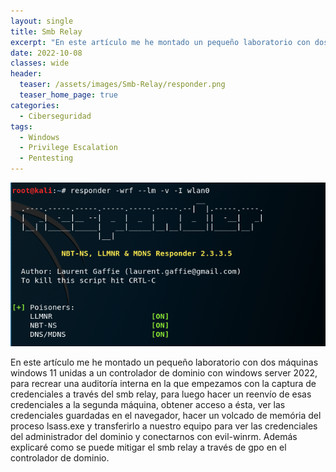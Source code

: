 ```yaml
---
layout: single
title: Smb Relay
excerpt: "En este artículo me he montado un pequeño laboratorio con dos máquinas windows 11 unidas a un controlador de dominio con windows server 2022, para recrear una auditoría interna en la que empezamos con la captura de credenciales a través del smb relay, para luego hacer un reenvío de esas credenciales a la segunda máquina, obtener acceso a ésta, ver las credenciales guardadas en el navegador, hacer un volcado de memória del proceso lsass.exe y transferirlo a nuestro equipo para ver las credenciales del administrador del dominio y conectarnos con evil-winrm. Además explicaré como se puede mitigar el smb relay a través de gpo en el controlador de dominio."
date: 2022-10-08
classes: wide
header:
  teaser: /assets/images/Smb-Relay/responder.png
  teaser_home_page: true
categories:
  - Ciberseguridad
tags:
  - Windows
  - Privilege Escalation
  - Pentesting
---
```


![](/assets/images/Smb-Relay/responder.png)


En este artículo me he montado un pequeño laboratorio con dos máquinas windows 11 unidas a un controlador de dominio con windows server 2022, para recrear una auditoría interna en la que empezamos con la captura de credenciales a través del smb relay, para luego hacer un reenvío de esas credenciales a la segunda máquina, obtener acceso a ésta, ver las credenciales guardadas en el navegador, hacer un volcado de memória del proceso lsass.exe y transferirlo a nuestro equipo para ver las credenciales del administrador del dominio y conectarnos con evil-winrm. Además explicaré como se puede mitigar el smb relay a través de gpo en el controlador de dominio.

